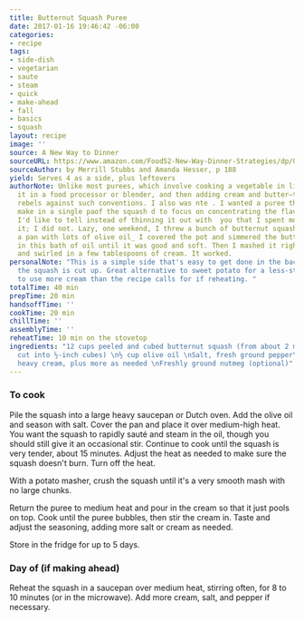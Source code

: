 ```yaml
---
title: Butternut Squash Puree
date: 2017-01-16 19:46:42 -06:00
categories:
- recipe
tags:
- side-dish
- vegetarian
- saute
- steam
- quick
- make-ahead
- fall
- basics
- squash
layout: recipe
image: ''
source: A New Way to Dinner
sourceURL: https://www.amazon.com/Food52-New-Way-Dinner-Strategies/dp/0399578005
sourceAuthor: by Merrill Stubbs and Amanda Hesser, p 188
yield: Serves 4 as a side, plus leftovers
authorNote: Unlike most purees, which involve cooking a vegetable in liquid, pulverizing
  it in a food processor or blender, and then adding cream and butter—this i recipe
  rebels against such conventions. I also was nte . I wanted a puree that I could
  make in a single paof the squash d to focus on concentrating the flavor  cream.
  I'd like to tell instead of thinning it out with  you that I spent months perfecting
  it; I did not. Lazy, one weekend, I threw a bunch of butternut squash cubes into
  a pan with lots of olive oil_ I covered the pot and simmered the butternut squash
  in this bath of oil until it was good and soft. Then I mashed it right in the pan
  and swirled in a few tablespoons of cream. It worked.
personalNote: "This is a simple side that's easy to get done in the background once
  the squash is cut up. Great alternative to sweet potato for a less-starchy Thanksgiving.\n\nExpect
  to use more cream than the recipe calls for if reheating. "
totalTime: 40 min
prepTime: 20 min
handsoffTime: ''
cookTime: 20 min
chillTime: ''
assemblyTime: ''
reheatTime: 10 min on the stovetop
ingredients: "12 cups peeled and cubed butternut squash (from about 2 medium squash,
  cut into ½-inch cubes) \n½ cup olive oil \nSalt, fresh ground pepper\n3 tablespoons
  heavy cream, plus more as needed \nFreshly ground nutmeg (optional)"
---
```


### To cook

Pile the squash into a large heavy saucepan or Dutch oven. Add the olive oil and season with salt. Cover the pan and place it over medium-high heat. You want the squash to rapidly sauté and steam in the oil, though you should still give it an occasional stir. Continue to cook until the squash is very tender, about 15 minutes. Adjust the heat as needed to make sure the squash doesn't burn. Turn off the heat.

With a potato masher, crush the squash until it's a very smooth mash with no large chunks.

Return the puree to medium heat and pour in the cream so that it just pools on top. Cook until the puree bubbles, then stir the cream in. Taste and adjust the seasoning, adding more salt or cream as needed.

Store in the fridge for up to 5 days.

### Day of (if making ahead)

Reheat the squash in a saucepan over medium heat, stirring often, for 8 to 10 minutes (or in the microwave). Add more cream, salt, and pepper if necessary.
